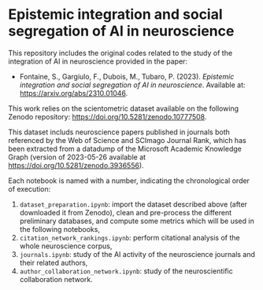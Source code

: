 # Epistemic integration and social segregation of AI in neuroscience

 This repository includes the original codes related to the study of the integration of AI in neuroscience provided in the paper: 
 - Fontaine, S., Gargiulo, F., Dubois, M., Tubaro, P. (2023). *Epistemic integration and social segregation of AI in neuroscience*. Available at: https://arxiv.org/abs/2310.01046.

This work relies on the scientometric dataset available on the following Zenodo repository: https://doi.org/10.5281/zenodo.10777508. 

This dataset includs neuroscience papers published in journals both referenced by the Web of Science and SCImago Journal Rank, which has been extracted from a datadump of the Microsoft Academic Knowledge Graph (version of 2023-05-26 available at https://doi.org/10.5281/zenodo.3936556).

Each notebook is named with a number, indicating the chronological order of execution:
1) `dataset_preparation.ipynb`: import the dataset described above (after downloaded it from Zenodo), clean and pre-process the different preliminary databases, and compute some metrics which will be used in the following notebooks,
2) `citation_network_rankings.ipynb`: perform citational analysis of the whole neuroscience corpus,
3) `journals.ipynb`: study of the AI activity of the neuroscience journals and their related authors,
4) `author_collaboration_network.ipynb`: study of the neuroscientific collaboration network.
 

